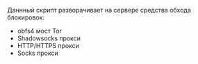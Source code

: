 Даннный скрипт разворачивает на сервере средства обхода блокировок:  
*  obfs4 мост Tor  
*  Shadowsocks прокси  
*  HTTP/HTTPS прокси  
*  Socks  прокси  
